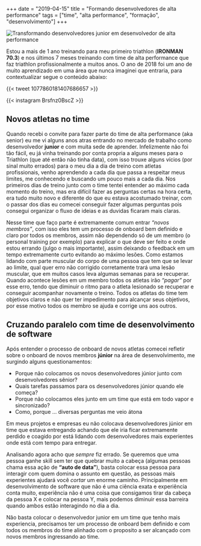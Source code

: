 +++
date = "2019-04-15"
title = "Formando desenvolvedores de alta performance"
tags = ["time", "alta performance", "formação", "desenvolvimento"]
+++

![Transformando desenvolvedores junior em desenvolvedor de alta performance](/blog/atleta-alta-junior.jpg#center)

Estou a mais de 1 ano treinando para meu primeiro triathlon (**IRONMAN 70.3**) e nos últimos 7 meses treinando com time de alta performance que faz triathlon profissionalmente a muitos anos. O ano de 2018 foi um ano de muito aprendizado em uma área que nunca imaginei que entraria, para contextualizar segue o conteúdo abaixo:

{{< tweet 1077860181407686657 >}}

{{< instagram Brsfnz0BscZ >}}

## Novos atletas no time
Quando recebi o convite para fazer parte do time de alta performance (aka senior) eu me vi alguns anos atras entrando no mercado de trabalho como desenvolvedor **junior** e com muita sede de aprender. Infelizmente não foi tão fácil, eu já vinha treinando por conta propria a alguns meses para o Triathlon (que até então não tinha data), com isso trouxe alguns vícios (por sinal muito errados) para o meu dia a dia de treino com atletas profissionais, venho aprendendo a cada dia que passa a respeitar meus limites, me conhecendo e buscando um pouco mais a cada dia.
Nos primeiros dias de treino junto com o time tentei entender ao máximo cada momento do treino, mas era difícil fazer as perguntas certas na hora certa, era tudo muito novo e diferente do que eu estava acostumado treinar, com o passar dos dias eu comecei conseguir fazer algumas perguntas pois consegui organizar o fluxo de ideias e as duvidas ficaram mais claras.

Nesse time que faço parte é extremamente comum entrar *“novos membros”*, com isso eles tem um processo de onboard bem definido e claro por todos os membros, assim não dependendo só de um membro (o personal training por exemplo) para explicar o que deve ser feito e onde estou errando (julgo o mais importante), assim deixando o feedback em um tempo extremamente curto evitando ao máximo lesões. Como estamos lidando com parte muscular do corpo de uma pessoa que tem que se levar ao limite, qual quer erro não corrigido corretamente trará uma lesão muscular, que em muitos casos leva algumas semanas para se recuperar. Quando acontece lesões em um membro todos os atletas irão *“pagar”* por esse erro, tendo que diminuir o ritmo para o atleta lesionado se recuperar e conseguir acompanhar novamente o treino. Todos os atletas do time tem objetivos claros e não quer ter impedimento para alcançar seus objetivos, por esse motivo todos os membro se ajuda e corrige uns aos outros.

## Cruzando paralelo com time de desenvolvimento de software
Após entender o processo de onboard de novos atletas comecei refletir sobre o onboard de novos membros **júnior** na área de desenvolvimento, me surgindo alguns questionamentos:

- Porque não colocamos os novos desenvolvedores júnior junto com desenvolvedores sênior?
- Quais tarefas passamos para os desenvolvedores júnior quando ele começa?
- Porque não colocamos eles junto em um time que está em todo vapor e sincronizado?
- Como, porque ... diversas perguntas me veio átona

Em meus projetos e empresas eu não colocava desenvolvedores júnior em time que estava entregando achando que ele iria ficar extremamente perdido e coagido por está lidando com desenvolvedores mais experientes onde está com tempo para entregar.

Analisando agora acho que *sempre* fiz errado. Se queremos que uma pessoa ganhe skill sem ter que quebrar muito a cabeça (algumas pessoas chama essa ação de **“auto de data”**), basta colocar essa pessoa para interagir com quem domina o assunto em questão, as pessoas mais experientes ajudará você *cortar* um enorme caminho. Principalmente em desenvolvimento de software que não é uma ciência exata e experiência conta muito, experiência não é uma coisa que consigamos tirar da cabeça da pessoa X e colocar na pessoa Y, mais podemos diminuir essa barreira quando ambos estão interagindo no dia a dia.

Não basta colocar o desenvolvedor junior em um time que tenho mais experiencia, precisamos ter um processo de onboard bem definido e com todos os membros do time alinhado com o proposito a ser alcançado com novos membros ingressando ao time.